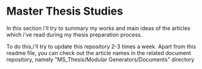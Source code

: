 # Master Thesis Studies

In this section i'll try to summary my works and main ideas of the articles which i've read during my thesis preparation process.

To do this,i'll try to update this repository 2-3 times a week. Apart from this readme file, 
you can check out the article names in the related document repository, namely 
"MS_Thesis/Modular Generators/Documents" directory


